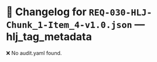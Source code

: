 # 📝 Changelog for `REQ-030-HLJ-Chunk_1-Item_4-v1.0.json` — **hlj_tag_metadata**

❌ No audit.yaml found.
